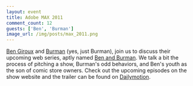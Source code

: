 ```yaml
---
layout: event
title: Adobe MAX 2011
comment_count: 12
guests: ['Ben', 'Burman']
image_url: /img/posts/max_2011.png
---
```

[Ben Giroux](http://www.twitter.com/bengiroux) and [Burman](http://www.twitter.com/scottburman1) (yes, just Burman), join us to discuss their upcoming web series, aptly named [Ben and Burman](http://benandburman.com/).  We talk a bit the process of pitching a show, Burman's odd behaviors, and Ben's youth as the son of comic store owners.  Check out the upcoming episodes on the show website and the trailer can be found on [Dailymotion](http://www.dailymotion.com/video/xl1ex4_ben-and-burman-trailer_fun).